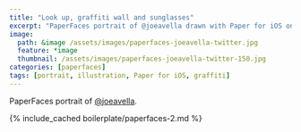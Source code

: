 ```yaml
---
title: "Look up, graffiti wall and sunglasses"
excerpt: "PaperFaces portrait of @joeavella drawn with Paper for iOS on an iPad."
image: 
  path: &image /assets/images/paperfaces-joeavella-twitter.jpg 
  feature: *image
  thumbnail: /assets/images/paperfaces-joeavella-twitter-150.jpg
categories: [paperfaces]
tags: [portrait, illustration, Paper for iOS, graffiti]
---
```


PaperFaces portrait of [@joeavella](https://twitter.com/joeavella).

{% include_cached boilerplate/paperfaces-2.md %}
